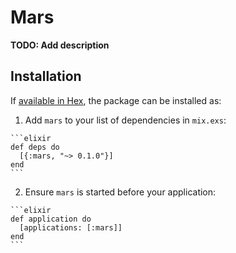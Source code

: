 # Mars

**TODO: Add description**

## Installation

If [available in Hex](https://hex.pm/docs/publish), the package can be installed as:

  1. Add `mars` to your list of dependencies in `mix.exs`:

    ```elixir
    def deps do
      [{:mars, "~> 0.1.0"}]
    end
    ```

  2. Ensure `mars` is started before your application:

    ```elixir
    def application do
      [applications: [:mars]]
    end
    ```

